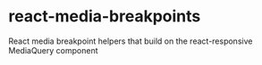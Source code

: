 # react-media-breakpoints
React media breakpoint helpers that build on the react-responsive MediaQuery component
